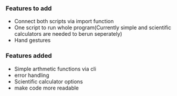 ### Features to add
- Connect both scripts via import function
- One script to run whole program(Currently simple and scientific calculators are needed to berun seperately)
- Hand gestures


### Features added
- Simple arthmetic functions via cli
- error handling 
- Scientific calculator options
- make code more readable